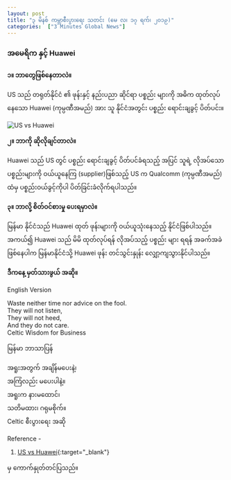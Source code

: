 ```yaml
---
layout: post
title: "၃ မိနစ် ကမ္ဘာစီးပွားရေး သတင်း (မေ လ၊ ၁၇ ရက်၊ ၂၀၁၉)"
categories:  ["3 Minutes Global News"]
---
```


### အမေရိက နှင့် Huawei

**၁။ ဘာတွေဖြစ်နေတာလဲ။**

US သည် တရုတ်နိုင်ငံ ၏ ဖုန်းနှင့် နည်းပညာ ဆိုင်ရာ ပစ္စည်း များကို အဓိက ထုတ်လုပ်နေသော Huawei (ကုမ္ပဏီအမည်) အား သူ နိုင်ငံအတွင်း  ပစ္စည်း ရောင်းချခွင့် ပိတ်ပင်း။
<!-- more -->

<img src="http://drive.google.com/uc?export=view&id=1EZwLYl1aDI5J8KCpdXJcNLPUn7IQQIay" alt="US vs Huawei">

**၂။ ဘာကို ဆိုလိုချင်တာလဲ။**

Huawei သည် US တွင် ပစ္စည်း ရောင်းချခွင့် ပိတ်ပင်ခံရသည့် အပြင် သူရဲ့ လိုအပ်သော ပစ္စည်းများကို ဝယ်ယူနေကြ (supplier)ဖြစ်သည့် US က Qualcomm (ကုမ္ပဏီအမည်) ထံမှ ပစ္စည်းဝယ်ခွင့်ကိုပါ ပိတ်ခြင်းခံလိုက်ရပါသည်။


**၃။ ဘာလို့ စိတ်ဝင်စားမှု ပေးရမှာလဲ။**

မြန်မာ နိုင်ငံသည် Huawei ထုတ် ဖုန်းများကို ဝယ်ယူသုံးနေသည့် နိုင်ငံဖြစ်ပါသည်။ အကယ်၍ Huawei  သည် မိမိ ထုတ်လုပ်ရန် လိုအပ်သည့် ပစ္စည်း များ ရရန် အခက်အခဲ ဖြစ်နေပါက မြန်မာနိုင်ငံသို့ Huawei ဖုန်း တင်သွင်းနှုန်း လျှော့ကျသွားနိုင်ပါသည်။


**ဒီကနေ့ မှတ်သားဖွယ် အဆို။**

English Version

Waste neither time nor advice on the fool.<br />
They will not listen,<br />
They will not heed,<br />
And they do not care.<br />
Celtic Wisdom for Business

မြန်မာ ဘာသာပြန်

အရူးအတွက် အချိန်မပေးနဲ့၊<br />
အကြံလည်း မပေးပါနဲ့။<br />
အရူးက နားမထောင်၊<br />
သတိမထား၊ ဂရုမစိုက်။<br />
Celtic စီးပွားရေး အဆို

Reference -
1. [US vs Huawei](https://www.ft.com/content/ea36fade-7784-11e9-be7d-6d846537acab){:target="_blank"}

မှ ကောက်နှုတ်တင်ပြသည်။
